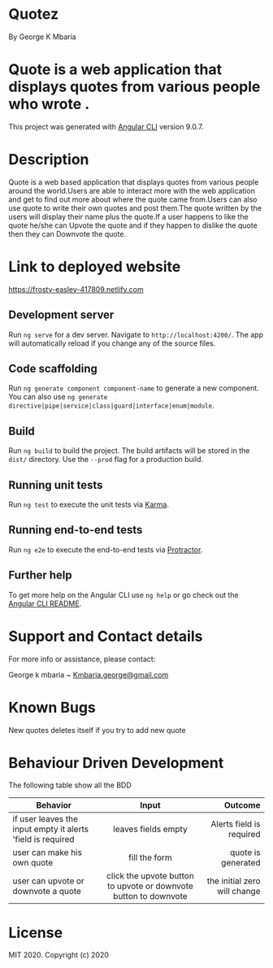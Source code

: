 # Quotez
By George K Mbaria

# Quote is a web application that displays quotes from various people who wrote .
This project was generated with [Angular CLI](https://github.com/angular/angular-cli) version 9.0.7.

# Description
Quote is a web based application that displays quotes from various people around the world.Users are able to interact more with the web application and get to find out more about where the quote came from.Users can also use quote to write their own quotes and post them.The quote written by the users will display their name plus the quote.If a user happens to like the quote he/she can Upvote the quote and if they happen to dislike the quote then they can Downvote the quote.

# Link to deployed website
https://frosty-easley-417809.netlify.com

## Development server
Run `ng serve` for a dev server. Navigate to `http://localhost:4200/`. The app will automatically reload if you change any of the source files.

## Code scaffolding
Run `ng generate component component-name` to generate a new component. You can also use `ng generate directive|pipe|service|class|guard|interface|enum|module`.

## Build

Run `ng build` to build the project. The build artifacts will be stored in the `dist/` directory. Use the `--prod` flag for a production build.

## Running unit tests

Run `ng test` to execute the unit tests via [Karma](https://karma-runner.github.io).

## Running end-to-end tests

Run `ng e2e` to execute the end-to-end tests via [Protractor](http://www.protractortest.org/).

## Further help

To get more help on the Angular CLI use `ng help` or go check out the [Angular CLI README](https://github.com/angular/angular-cli/blob/master/README.md).
# Support and Contact details
For more info or assistance, please contact:

George k mbaria ~ Kmbaria.george@gmail.com

# Known Bugs

New quotes deletes itself if you try to add new quote
# Behaviour Driven Development
The following table show all the BDD

| Behavior        | Input           | Outcome  |
| ------------- |:-------------:| -----:|
| if user leaves the input empty it alerts 'field is required | leaves fields empty | Alerts field is required|
| user can make his own quote  | fill the form | quote is generated|
| user can upvote or downvote a quote | click the upvote button to upvote or downvote button to downvote | the initial zero will change |
# License
MIT 2020. Copyright (c) 2020
